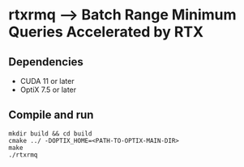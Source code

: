 # rtxrmq --> Batch Range Minimum Queries Accelerated by RTX

## Dependencies
- CUDA 11 or later
- OptiX 7.5 or later

## Compile and run
```
mkdir build && cd build
cmake ../ -DOPTIX_HOME=<PATH-TO-OPTIX-MAIN-DIR>
make
./rtxrmq
```
